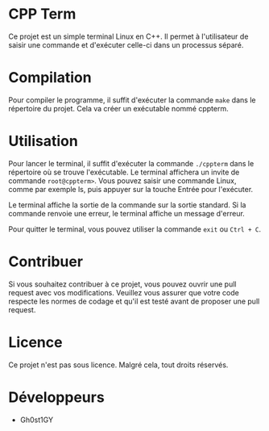 # CPP Term

Ce projet est un simple terminal Linux en C++. 
Il permet à l'utilisateur de saisir une commande et 
d'exécuter celle-ci dans un processus séparé.

# Compilation

Pour compiler le programme, il suffit d'exécuter 
la commande `make` dans le répertoire du projet. 
Cela va créer un exécutable nommé cppterm.

# Utilisation

Pour lancer le terminal, il suffit d'exécuter 
la commande `./cppterm` dans le répertoire où 
se trouve l'exécutable. Le terminal affichera 
un invite de commande `root@cppterm>`. 
Vous pouvez saisir une commande Linux, 
comme par exemple ls, puis appuyer sur la touche 
Entrée pour l'exécuter.

Le terminal affiche la sortie de la commande sur 
la sortie standard. Si la commande renvoie 
une erreur, le terminal affiche un message d'erreur.

Pour quitter le terminal, vous pouvez utiliser 
la commande `exit` ou `Ctrl + C`.

# Contribuer

Si vous souhaitez contribuer à ce projet, 
vous pouvez ouvrir une pull request avec 
vos modifications. Veuillez vous assurer 
que votre code respecte les normes de codage 
et qu'il est testé avant de proposer une pull request.

# Licence

Ce projet n'est pas sous licence.
Malgré cela, tout droits réservés.

# Développeurs 

 - Gh0st1GY
